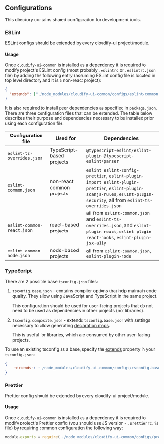 ## Configurations

This directory contains shared configuration for development tools.


### ESLint

ESLint configs should be extended by every cloudify-ui project/module.

#### Usage

Once `cloudify-ui-common` is installed as a dependency it is required to modify project's ESLint config (most probably `.eslintrc` or `.eslintrc.json` file) by adding the following entry (assuming ESLint config file is located in top level directory and it is a non-react project):
```json
{
  "extends": ["./node_modules/cloudify-ui-common/configs/eslint-common.json"]
}
```
It is also required to install peer dependencies as specified in `package.json`.
There are three configuration files that can be extended.
The table below describes their purpose and dependencies necessary to be installed prior using each configuration file.  

| Configuration file         | Used for                  | Dependencies |
|---                         |---                        |---|
| `eslint-ts-overrides.json` | TypeScript-based projects | `@typescript-eslint/eslint-plugin`, `@typescript-eslint/parser` |
| `eslint-common.json`       | non-react common projects | `eslint`, `eslint-config-prettier`, `eslint-plugin-import`, `eslint-plugin-prettier`, `eslint-plugin-scanjs-rules`, `eslint-plugin-security`, all from `eslint-ts-overrides.json` |
| `eslint-common-react.json` | react-based projects      | all from `eslint-common.json` and `eslint-ts-overrides.json`, and `eslint-plugin-react`, `eslint-plugin-react-hooks`, `eslint-plugin-jsx-a11y` |
| `eslint-common-node.json`  | node-based projects       | all from `eslint-common.json`, `eslint-plugin-node` |


### TypeScript

There are 2 possible base `tsconfig.json` files:

1. `tsconfig.base.json` - contains compiler options that help maintain code quality. They allow
   using JavaScript and TypeScript in the same project.

   This configuration should be used for user-facing projects that do not need to be used as
   dependencies in other projects (not libraries).

2. `tsconfig.composite.json` - extends `tsconfig.base.json` with settings necessary to allow
   generating [declaration maps](https://www.typescriptlang.org/tsconfig#declarationMap).

   This is useful for libraries, which are consumed by other user-facing projects.

To use an existing tsconfig as a base, specify the [extends](https://www.typescriptlang.org/tsconfig#extends) property in your `tsconfig.json`:

```json
{
    "extends": "./node_modules/cloudify-ui-common/configs/tsconfig.base.json"
}
```

### Prettier

Prettier config should be extended by every cloudify-ui project/module.

#### Usage

Once `cloudify-ui-common` is installed as a dependency it is required to modify project's Prettier config (you should use JS version - `.prettierrc.js` file) by requiring common configuration the following way:
```js
module.exports = require('./node_modules/cloudify-ui-common/configs/prettier-common.json');
```
